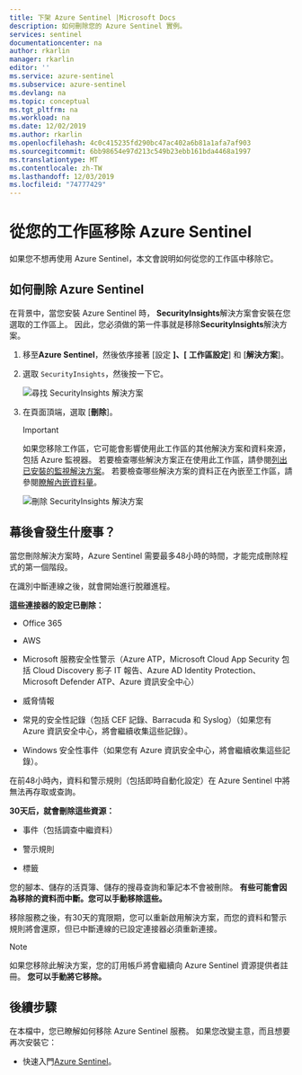 ```yaml
---
title: 下架 Azure Sentinel |Microsoft Docs
description: 如何刪除您的 Azure Sentinel 實例。
services: sentinel
documentationcenter: na
author: rkarlin
manager: rkarlin
editor: ''
ms.service: azure-sentinel
ms.subservice: azure-sentinel
ms.devlang: na
ms.topic: conceptual
ms.tgt_pltfrm: na
ms.workload: na
ms.date: 12/02/2019
ms.author: rkarlin
ms.openlocfilehash: 4c0c415235fd290bc47ac402a6b81a1afa7af903
ms.sourcegitcommit: 6bb98654e97d213c549b23ebb161bda4468a1997
ms.translationtype: MT
ms.contentlocale: zh-TW
ms.lasthandoff: 12/03/2019
ms.locfileid: "74777429"
---
```

# <a name="remove-azure-sentinel-from-your-workspace"></a>從您的工作區移除 Azure Sentinel

如果您不想再使用 Azure Sentinel，本文會說明如何從您的工作區中移除它。

## <a name="how-to-delete-azure-sentinel"></a>如何刪除 Azure Sentinel

在背景中，當您安裝 Azure Sentinel 時， **SecurityInsights**解決方案會安裝在您選取的工作區上。 因此，您必須做的第一件事就是移除**SecurityInsights**解決方案。

1.  移至**Azure Sentinel**，然後依序接著 [設定 **]、[** **工作區設定**] 和 [**解決方案**]。

2.  選取 `SecurityInsights`，然後按一下它。

    ![尋找 SecurityInsights 解決方案](media/offboard/find-solution.png)

3.  在頁面頂端，選取 [**刪除**]。

    > [!IMPORTANT]
    > 如果您移除工作區，它可能會影響使用此工作區的其他解決方案和資料來源，包括 Azure 監視器。 若要檢查哪些解決方案正在使用此工作區，請參閱[列出已安裝的監視解決方案](../azure-monitor/insights/solutions.md#list-installed-monitoring-solutions)。 若要檢查哪些解決方案的資料正在內嵌至工作區，請參閱[瞭解內嵌資料量](../azure-monitor/platform/manage-cost-storage.md#understanding-ingested-data-volume)。

    ![刪除 SecurityInsights 解決方案](media/offboard/delete-solution.png)

## <a name="what-happens-behind-the-scenes"></a>幕後會發生什麼事？

當您刪除解決方案時，Azure Sentinel 需要最多48小時的時間，才能完成刪除程式的第一個階段。

在識別中斷連線之後，就會開始進行脫離進程。

**這些連接器的設定已刪除：**
-   Office 365

-   AWS

-   Microsoft 服務安全性警示（Azure ATP，Microsoft Cloud App Security 包括 Cloud Discovery 影子 IT 報告、Azure AD Identity Protection、Microsoft Defender ATP、Azure 資訊安全中心）

-   威脅情報

-   常見的安全性記錄（包括 CEF 記錄、Barracuda 和 Syslog）（如果您有 Azure 資訊安全中心，將會繼續收集這些記錄）。

-   Windows 安全性事件（如果您有 Azure 資訊安全中心，將會繼續收集這些記錄）。

在前48小時內，資料和警示規則（包括即時自動化設定）在 Azure Sentinel 中將無法再存取或查詢。

**30天后，就會刪除這些資源：**

-   事件（包括調查中繼資料）

-   警示規則

-   標籤

您的腳本、儲存的活頁簿、儲存的搜尋查詢和筆記本不會被刪除。 **有些可能會因為移除的資料而中斷。您可以手動移除這些。**

移除服務之後，有30天的寬限期，您可以重新啟用解決方案，而您的資料和警示規則將會還原，但已中斷連線的已設定連接器必須重新連接。

> [!NOTE]
> 如果您移除此解決方案，您的訂用帳戶將會繼續向 Azure Sentinel 資源提供者註冊。 **您可以手動將它移除。**




## <a name="next-steps"></a>後續步驟
在本檔中，您已瞭解如何移除 Azure Sentinel 服務。 如果您改變主意，而且想要再次安裝它：
- 快速入門[Azure Sentinel](quickstart-onboard.md)。

